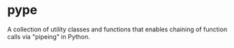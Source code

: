 # pype
A collection of utility classes and functions that enables chaining of function calls via "pipeing" in Python.
